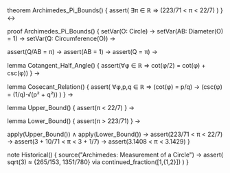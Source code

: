 theorem Archimedes_Pi_Bounds() {
  assert(
    ∃π ∈ ℝ ⇒ (223/71 < π < 22/7)
  )
} ↔

proof Archimedes_Pi_Bounds() {
  setVar(O: Circle) →
  setVar(AB: Diameter(O) = 1) →
  setVar(Q: Circumference(O)) →
  
  assert(Q/AB = π) →
  assert(AB = 1) →
  assert(Q = π) →

  lemma Cotangent_Half_Angle() {
    assert(∀φ ∈ ℝ ⇒ cot(φ/2) = cot(φ) + csc(φ))
  } →

  lemma Cosecant_Relation() {
    assert(
      ∀φ,p,q ∈ ℝ ⇒ 
      (cot(φ) = p/q) → 
      (csc(φ) = (1/q)·√(p² + q²))
    )
  } →

  lemma Upper_Bound() {
    assert(π < 22/7)
  } →

  lemma Lower_Bound() {
    assert(π > 223/71)
  } →

  apply(Upper_Bound()) ∧ apply(Lower_Bound()) →
  assert(223/71 < π < 22/7) →
  assert(3 + 10/71 < π < 3 + 1/7) →
  assert(3.1408 < π < 3.1429)
}

note Historical() {
  source("Archimedes: Measurement of a Circle") →
  assert(
    sqrt(3) ≈ {265/153, 1351/780} via 
    continued_fraction([1,{1,2}])
  )
}
